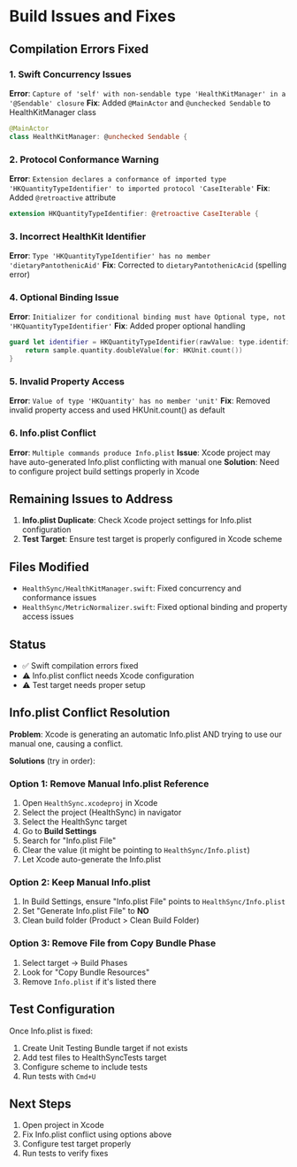 # Build Issues and Fixes

## Compilation Errors Fixed

### 1. Swift Concurrency Issues
**Error**: `Capture of 'self' with non-sendable type 'HealthKitManager' in a '@Sendable' closure`
**Fix**: Added `@MainActor` and `@unchecked Sendable` to HealthKitManager class
```swift
@MainActor
class HealthKitManager: @unchecked Sendable {
```

### 2. Protocol Conformance Warning
**Error**: `Extension declares a conformance of imported type 'HKQuantityTypeIdentifier' to imported protocol 'CaseIterable'`
**Fix**: Added `@retroactive` attribute
```swift
extension HKQuantityTypeIdentifier: @retroactive CaseIterable {
```

### 3. Incorrect HealthKit Identifier
**Error**: `Type 'HKQuantityTypeIdentifier' has no member 'dietaryPantothenicAid'`
**Fix**: Corrected to `dietaryPantothenicAcid` (spelling error)

### 4. Optional Binding Issue
**Error**: `Initializer for conditional binding must have Optional type, not 'HKQuantityTypeIdentifier'`
**Fix**: Added proper optional handling
```swift
guard let identifier = HKQuantityTypeIdentifier(rawValue: type.identifier) else {
    return sample.quantity.doubleValue(for: HKUnit.count())
}
```

### 5. Invalid Property Access
**Error**: `Value of type 'HKQuantity' has no member 'unit'`
**Fix**: Removed invalid property access and used HKUnit.count() as default

### 6. Info.plist Conflict
**Error**: `Multiple commands produce Info.plist`
**Issue**: Xcode project may have auto-generated Info.plist conflicting with manual one
**Solution**: Need to configure project build settings properly in Xcode

## Remaining Issues to Address

1. **Info.plist Duplicate**: Check Xcode project settings for Info.plist configuration
2. **Test Target**: Ensure test target is properly configured in Xcode scheme

## Files Modified
- `HealthSync/HealthKitManager.swift`: Fixed concurrency and conformance issues
- `HealthSync/MetricNormalizer.swift`: Fixed optional binding and property access issues

## Status
- ✅ Swift compilation errors fixed
- ⚠️ Info.plist conflict needs Xcode configuration
- ⚠️ Test target needs proper setup

## Info.plist Conflict Resolution

**Problem**: Xcode is generating an automatic Info.plist AND trying to use our manual one, causing a conflict.

**Solutions** (try in order):

### Option 1: Remove Manual Info.plist Reference
1. Open `HealthSync.xcodeproj` in Xcode
2. Select the project (HealthSync) in navigator
3. Select the HealthSync target
4. Go to **Build Settings**
5. Search for "Info.plist File"
6. Clear the value (it might be pointing to `HealthSync/Info.plist`)
7. Let Xcode auto-generate the Info.plist

### Option 2: Keep Manual Info.plist
1. In Build Settings, ensure "Info.plist File" points to `HealthSync/Info.plist`
2. Set "Generate Info.plist File" to **NO**
3. Clean build folder (Product > Clean Build Folder)

### Option 3: Remove File from Copy Bundle Phase
1. Select target → Build Phases
2. Look for "Copy Bundle Resources"
3. Remove `Info.plist` if it's listed there

## Test Configuration

Once Info.plist is fixed:
1. Create Unit Testing Bundle target if not exists
2. Add test files to HealthSyncTests target
3. Configure scheme to include tests
4. Run tests with `Cmd+U`

## Next Steps
1. Open project in Xcode
2. Fix Info.plist conflict using options above
3. Configure test target properly
4. Run tests to verify fixes